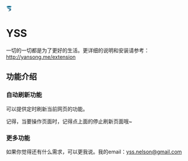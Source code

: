 ![yss](yss/static/img/icon-16.png)
# YSS
一切的一切都是为了更好的生活。更详细的说明和安装请参考：<http://yansong.me/extension>

## 功能介绍
### 自动刷新功能
可以提供定时刷新当前网页的功能。

记得，当要操作页面时，记得点上面的停止刷新页面哦~

### 更多功能

如果你觉得还有什么需求，可以更我说。我的email：yss.nelson@gmail.com
